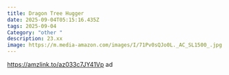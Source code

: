 ```yaml
---
title: Dragon Tree Hugger
date: 2025-09-04T05:15:16.435Z
tags: 2025-09-04
Category: "other "
description: 23.xx
image: https://m.media-amazon.com/images/I/71Pv0sQJo0L._AC_SL1500_.jpg
---
```

https://amzlink.to/az033c7JY41Vp  ad